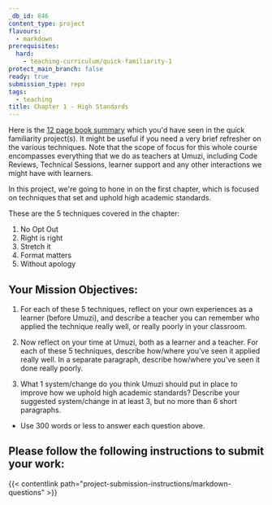```yaml
---
_db_id: 846
content_type: project
flavours:
  - markdown
prerequisites:
  hard:
    - teaching-curriculum/quick-familiarity-1
protect_main_branch: false
ready: true
submission_type: repo
tags:
  - teaching
title: Chapter 1 - High Standards
---
```


Here is the [12 page book summary](https://drive.google.com/file/d/1ace5039zhdNbrd4CBgXz3GikFpPwMLru/view?usp=share_link) which you'd have seen in the quick familiarity project(s). It might be useful if you need a very brief refresher on the various techniques. Note that the scope of focus for this whole course encompasses everything that we do as teachers at Umuzi, including Code Reviews, Technical Sessions, learner support and any other interactions we might have with learners.

In this project, we're going to hone in on the first chapter, which is focused on techniques that set and uphold high academic standards.

These are the 5 techniques covered in the chapter:

1. No Opt Out
2. Right is right
3. Stretch it
4. Format matters
5. Without apology

## Your Mission Objectives:

1. For each of these 5 techniques, reflect on your own experiences as a learner (before Umuzi), and describe a teacher you can remember who applied the technique really well, or really poorly in your classroom.

2. Now reflect on your time at Umuzi, both as a learner and a teacher. For each of these 5 techniques, describe how/where you've seen it applied really well. In a separate paragraph, describe how/where you've seen it done really poorly.

3. What 1 system/change do you think Umuzi should put in place to improve how we uphold high academic standards? Describe your suggested system/change in at least 3, but no more than 6 short paragraphs.

- Use 300 words or less to answer each question above.

## Please follow the following instructions to submit your work:

{{< contentlink path="project-submission-instructions/markdown-questions" >}}

